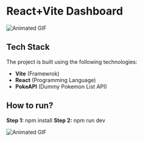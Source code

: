 # React+Vite Dashboard

![Animated GIF](https://i.gifer.com/J4o.gif)

## Tech Stack  
The project is built using the following technologies:  

- **Vite** (Framewrok)  
- **React** (Programming Language)  
- **PokeAPI** (Dummy Pokemon List API)

## How to run?

**Step 1:** npm install
**Step 2:** npm run dev 

![Animated GIF](https://media1.giphy.com/media/l3mZnuz4coJp8EBBm/giphy.gif)



